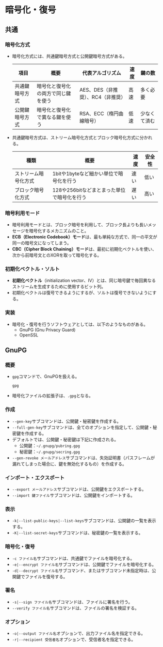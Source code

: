 # 暗号化・復号

## 共通

### 暗号化方式

- 暗号化方式には、共通鍵暗号方式と公開鍵暗号方式がある。

  | 項目           | 概要                               | 代表アルゴリズム                  | 速度 | 鍵の数       |
  | -------------- | ---------------------------------- | --------------------------------- | ---- | ------------ |
  | 共通鍵暗号方式 | 暗号化と復号化の両方で同じ鍵を使う | AES、DES（非推奨）、RC4（非推奨） | 高速 | 多く必要     |
  | 公開鍵暗号方式 | 暗号化と復号化で異なる鍵を使う     | RSA、ECC（楕円曲線暗号）          | 低速 | 少なくて済む |

- 共通鍵暗号方式は、ストリーム暗号化方式とブロック暗号化方式に分かれる。

  | 種類                 | 概要                                        | 速度 | 安全性 |
  | -------------------- | ------------------------------------------- | ---- | ------ |
  | ストリーム暗号化方式 | 1bitや1byteなど細かい単位で暗号化を行う     | 速い | 低い   |
  | ブロック暗号化方式   | 128や256bitなどまとまった単位で暗号化を行う | 遅い | 高い   |

### 暗号利用モード

- 暗号利用モードとは、ブロック暗号を利用して、ブロック長よりも長いメッセージを暗号化するメカニズムのこと。
- **ECB（Electronic Codebook）モード**は、最も単純な方式で、同一の平文が同一の暗号文になってしまう。
- **CBC（Cipher Block Chaining）モード**は、最初に初期化ベクトルを使い、次から前暗号文とのXORを取って暗号化する。

### 初期化ベクトル・ソルト

- **初期化ベクトル**（initialization vector、IV）とは、同じ暗号鍵で毎回異なるストリームを生成するために使用するビット列。
- 初期化ベクトルは復号できるようにするが、ソルトは復号できないようにする。

### 実装

- 暗号化・復号を行うソフトウェアとしては、以下のようなものがある。
  - GnuPG (Gnu Privacy Guard)
  - OpenSSL

## GnuPG

### 概要

- `gpg`コマンドで、GnuPGを扱える。

  ```bash
  gpg
  ```

- 暗号化ファイルの拡張子は、`.gpg`となる。

### 作成

- `--gen-key`サブコマンドは、公開鍵・秘密鍵を作成する。
- `--full-gen-key`サブコマンドは、全てのオプションを指定して、公開鍵・秘密鍵を作成する。
- デフォルトでは、公開鍵・秘密鍵は下記に作成される。
  - 公開鍵：`~/.gnupg/pubring.gpg`
  - 秘密鍵：`~/.gnupg/secring.gpg`
- `--gen-revoke メールアドレス`サブコマンドは、失効証明書（パスフレームが漏れてしまった場合に、鍵を無効化するもの）を作成する。

### インポート・エクスポート

- `--export メールアドレス`サブコマンドは、公開鍵をエクスポートする。
- `--import 鍵ファイル`サブコマンドは、公開鍵をインポートする。

### 表示

- `-k|--list-public-keys|--list-keys`サブコマンドは、公開鍵の一覧を表示する。
- `-K|--list-secret-keys`サブコマンドは、秘密鍵の一覧を表示する。

### 暗号化・復号

- `-c ファイル名`サブコマンドは、共通鍵でファイルを暗号化する。
- `-e|--encrypt ファイル名`サブコマンドは、公開鍵でファイルを暗号化する。
- `-d|--decrypt ファイル名`サブコマンド、またはサブコマンド未指定時は、公開鍵でファイルを復号する。

### 署名

- `-s|--sign ファイル名`サブコマンドは、ファイルに署名を行う。
- `--verify ファイル名`サブコマンドは、ファイルの署名を検証する。

### オプション

- `-o|--output ファイル名`オプションで、出力ファイル名を指定できる。
- `-r|--recipient 受信者名`オプションで、受信者名を指定できる。
